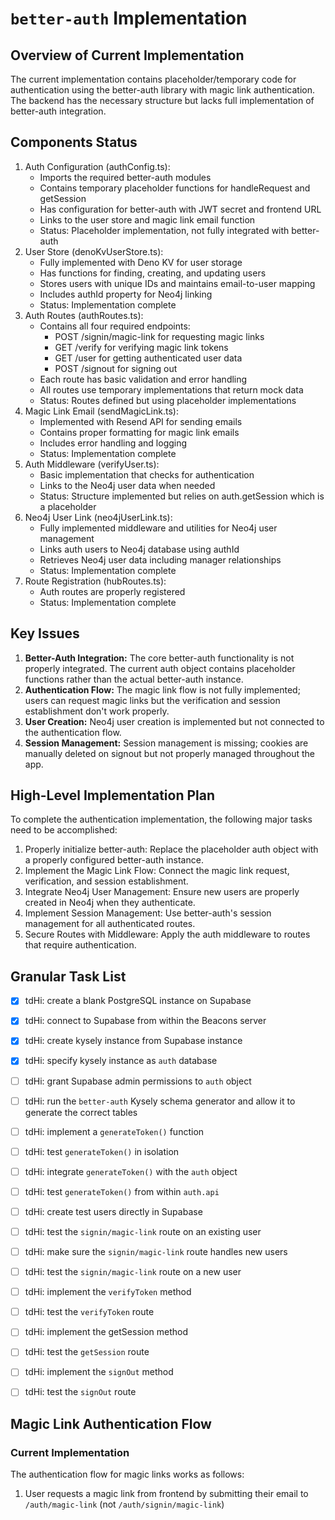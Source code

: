 # `better-auth` Implementation

## Overview of Current Implementation

The current implementation contains placeholder/temporary code for authentication using the
better-auth library with magic link authentication. The backend has the necessary structure but lacks
full implementation of better-auth integration.

## Components Status

1. Auth Configuration (authConfig.ts):
   - Imports the required better-auth modules
   - Contains temporary placeholder functions for handleRequest and getSession
   - Has configuration for better-auth with JWT secret and frontend URL
   - Links to the user store and magic link email function
   - Status: Placeholder implementation, not fully integrated with better-auth
2. User Store (denoKvUserStore.ts):
   - Fully implemented with Deno KV for user storage
   - Has functions for finding, creating, and updating users
   - Stores users with unique IDs and maintains email-to-user mapping
   - Includes authId property for Neo4j linking
   - Status: Implementation complete
3. Auth Routes (authRoutes.ts):
   - Contains all four required endpoints:
     - POST /signin/magic-link for requesting magic links
     - GET /verify for verifying magic link tokens
     - GET /user for getting authenticated user data
     - POST /signout for signing out
   - Each route has basic validation and error handling
   - All routes use temporary implementations that return mock data
   - Status: Routes defined but using placeholder implementations
4. Magic Link Email (sendMagicLink.ts):
   - Implemented with Resend API for sending emails
   - Contains proper formatting for magic link emails
   - Includes error handling and logging
   - Status: Implementation complete
5. Auth Middleware (verifyUser.ts):
   - Basic implementation that checks for authentication
   - Links to the Neo4j user data when needed
   - Status: Structure implemented but relies on auth.getSession which is a placeholder
6. Neo4j User Link (neo4jUserLink.ts):
   - Fully implemented middleware and utilities for Neo4j user management
   - Links auth users to Neo4j database using authId
   - Retrieves Neo4j user data including manager relationships
   - Status: Implementation complete
7. Route Registration (hubRoutes.ts):
   - Auth routes are properly registered
   - Status: Implementation complete

## Key Issues

1. **Better-Auth Integration:** The core better-auth functionality is not properly integrated. The current
auth object contains placeholder functions rather than the actual better-auth instance.
2. **Authentication Flow:** The magic link flow is not fully implemented; users can request magic links
but the verification and session establishment don't work properly.
3. **User Creation:** Neo4j user creation is implemented but not connected to the authentication flow.
4. **Session Management:** Session management is missing; cookies are manually deleted on signout but not
properly managed throughout the app.

## High-Level Implementation Plan

To complete the authentication implementation, the following major tasks need to be accomplished:

1. Properly initialize better-auth: Replace the placeholder auth object with a properly configured
better-auth instance.
2. Implement the Magic Link Flow: Connect the magic link request, verification, and session
establishment.
3. Integrate Neo4j User Management: Ensure new users are properly created in Neo4j when they
authenticate.
4. Implement Session Management: Use better-auth's session management for all authenticated routes.
5. Secure Routes with Middleware: Apply the auth middleware to routes that require authentication.

## Granular Task List

- [X] tdHi: create a blank PostgreSQL instance on Supabase
- [X] tdHi: connect to Supabase from within the Beacons server
- [X] tdHi: create kysely instance from Supabase instance
- [X] tdHi: specify kysely instance as `auth` database
- [ ] tdHi: grant Supabase admin permissions to `auth` object
- [ ] tdHi: run the `better-auth` Kysely schema generator and allow it to generate the correct tables

- [ ] tdHi: implement a `generateToken()` function
- [ ] tdHi: test `generateToken()` in isolation
- [ ] tdHi: integrate `generateToken()` with the `auth` object
- [ ] tdHi: test `generateToken()` from within `auth.api`

- [ ] tdHi: create test users directly in Supabase
- [ ] tdHi: test the `signin/magic-link` route on an existing user
- [ ] tdHi: make sure the `signin/magic-link` route handles new users
- [ ] tdHi: test the `signin/magic-link` route on a new user

- [ ] tdHi: implement the `verifyToken` method
- [ ] tdHi: test the `verifyToken` route

- [ ] tdHi: implement the getSession method
- [ ] tdHi: test the `getSession` route

- [ ] tdHi: implement the `signOut` method
- [ ] tdHi: test the `signOut` route

## Magic Link Authentication Flow

### Current Implementation

The authentication flow for magic links works as follows:

1. User requests a magic link from frontend by submitting their email to `/auth/magic-link` (not `/auth/signin/magic-link`)